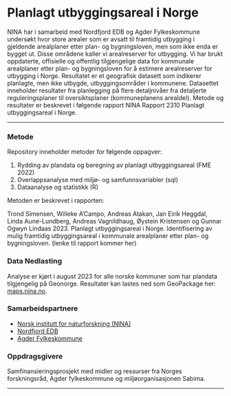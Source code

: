 Planlagt utbyggingsareal i Norge
==============================

NINA har i samarbeid med Nordfjord EDB og Agder Fylkeskommune undersøkt hvor store arealer som er avsatt til framtidig utbygging i gjeldende arealplaner etter plan- og bygningsloven, men som ikke enda er bygget ut. Disse områdene kaller vi arealreserver for utbygging. Vi har brukt oppdaterte, offisielle og offentlig tilgjengelige data for kommunale arealplaner etter plan- og bygningsloven for å estimere arealreserver for utbygging i Norge. Resultatet er et geografisk datasett som indikerer planlagte, men ikke utbygde, utbyggingsområder i kommunene. Datasettet inneholder resultater fra planlegging på flere detaljnivåer fra detaljerte reguleringsplaner til oversiktsplaner (kommuneplanens arealdel).  Metode og resultater er beskrevet i følgende rapport NINA Rapport 2310 Planlagt utbyggingsareal i Norge.

-------
### Metode
Repository inneholder metoder for følgende oppagver:

1. Rydding av plandata og beregning av planlagt utbyggingsareal (FME 2022)
3. Overlappsanalyse med miljø- og samfunnsvariabler (sql)
4. Dataanalyse og statistikk (R)

Metoden er beskrevet i rapporten: 

Trond Simensen, Willeke A’Campo, Andreas Atakan, Jan Eirik Heggdal, Linda Aune-Lundberg, Andreas Vagnildhaug, Øystein Kristensen og Gunnar Ogwyn Lindaas 2023. Planlagt utbyggingsareal i Norge. Identifisering av mulig framtidig utbyggingsareal i kommunale arealplaner etter plan- og bygningsloven. (lenke til rapport kommer her)

### Data Nedlasting
Analyse er kjørt i august 2023 for alle norske kommuner som har plandata tilgjengelig på Geonorge.
Resultater kan lastes ned som GeoPackage her: [maps.nina.no](https://maps.nina.no/viewer.html#planlagt-utbyggingsareal-i-norge).

### Samarbeidspartnere
* [Norsk institutt for naturforskning (NINA)](https://www.nina.no/)
* [Nordfjord EDB](https://nfedb.no/)
* [Agder Fylkeskommune](https://www.agderfk.no/)

### Oppdragsgivere
Samfinansieringsprosjekt med midler og ressurser fra Norges forskningsråd, Agder fylkeskommune og miljøorganisasjonen Sabima. 

-------

